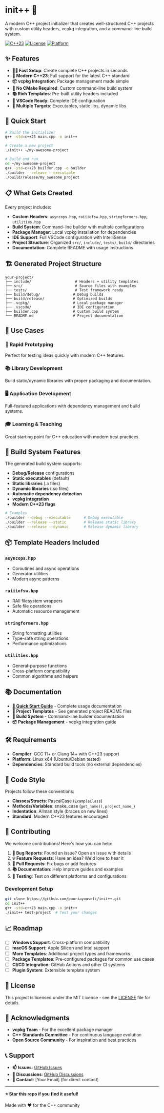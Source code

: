 # init++ 🚀

A modern C++ project initializer that creates well-structured C++ projects with custom utility headers, vcpkg integration, and a command-line build system.

[![C++23](https://img.shields.io/badge/C%2B%2B-23-blue.svg)](https://en.cppreference.com/w/cpp/23)
[![License](https://img.shields.io/badge/license-MIT-green.svg)](LICENSE)
[![Platform](https://img.shields.io/badge/platform-Linux-lightgrey.svg)](README.md)

## ✨ Features

- **🏃‍♂️ Fast Setup**: Create complete C++ projects in seconds
- **🎯 Modern C++23**: Full support for the latest C++ standard
- **📦 vcpkg Integration**: Package management made simple
- **🔧 No CMake Required**: Custom command-line build system
- **📚 Rich Templates**: Pre-built utility headers included
- **🎨 VSCode Ready**: Complete IDE configuration
- **📱 Multiple Targets**: Executables, static libs, dynamic libs

## 🚀 Quick Start

```bash
# Build the initializer
g++ -std=c++23 main.cpp -o init++

# Create a new project
./init++ ~/my-awesome-project

# Build and run
cd ~/my-awesome-project
g++ -std=c++23 builder.cpp -o builder
./builder --release --executable
./build/release/my_awesome_project
```

## 📋 What Gets Created

Every project includes:

- **Custom Headers**: `asyncops.hpp`, `raiiiofsw.hpp`, `stringformers.hpp`, `utilities.hpp`
- **Build System**: Command-line builder with multiple configurations
- **Package Manager**: Local vcpkg installation for dependencies
- **IDE Support**: Full VSCode configuration with IntelliSense
- **Project Structure**: Organized `src/`, `include/`, `tests/`, `build/` directories
- **Documentation**: Complete README with usage instructions

## 🏗️ Generated Project Structure

```
your-project/
├── include/                    # Headers + utility templates
├── src/                        # Source files with examples
├── tests/                      # Test framework ready
├── build/debug/               # Debug builds
├── build/release/             # Optimized builds
├── .vcpkg/                    # Local package manager
├── .vscode/                   # IDE configuration
├── builder.cpp                # Custom build system
└── README.md                  # Project documentation
```

## 🎯 Use Cases

### 🔬 Rapid Prototyping
Perfect for testing ideas quickly with modern C++ features.

### 📚 Library Development  
Build static/dynamic libraries with proper packaging and documentation.

### 🖥️ Application Development
Full-featured applications with dependency management and build systems.

### 🎓 Learning & Teaching
Great starting point for C++ education with modern best practices.

## 🔧 Build System Features

The generated build system supports:

- **Debug/Release** configurations
- **Static executables** (default)
- **Static libraries** (.a files)
- **Dynamic libraries** (.so files)
- **Automatic dependency detection**
- **vcpkg integration**
- **Modern C++23 flags**

```bash
# Examples
./builder --debug --executable      # Debug executable
./builder --release --static        # Release static library
./builder --release --dynamic       # Release dynamic library
```

## 📦 Template Headers Included

### `asyncops.hpp`
- Coroutines and async operations
- Generator utilities  
- Modern async patterns

### `raiiiofsw.hpp`
- RAII filesystem wrappers
- Safe file operations
- Automatic resource management

### `stringformers.hpp`
- String formatting utilities
- Type-safe string operations
- Performance optimizations

### `utilities.hpp`
- General-purpose functions
- Cross-platform compatibility
- Common algorithms and helpers

## 📚 Documentation

- **[📖 Quick Start Guide](QUICKSTART.md)** - Complete usage documentation
- **🎯 Project Templates** - See generated project README files
- **🔧 Build System** - Command-line builder documentation
- **📦 Package Management** - vcpkg integration guide

## 🛠️ Requirements

- **Compiler**: GCC 11+ or Clang 14+ with C++23 support
- **Platform**: Linux x64 (Ubuntu/Debian tested)
- **Dependencies**: Standard build tools (no external dependencies)

## 🎨 Code Style

Projects follow these conventions:
- **Classes/Structs**: PascalCase (`ExampleClass`)
- **Methods/Variables**: snake_case (`get_name()`, `project_name_`)
- **Indentation**: Allman style (braces on new lines)
- **Standard**: Modern C++23 features encouraged

## 🤝 Contributing

We welcome contributions! Here's how you can help:

1. **🐛 Bug Reports**: Found an issue? Open an issue with details
2. **💡 Feature Requests**: Have an idea? We'd love to hear it
3. **🔧 Pull Requests**: Fix bugs or add features
4. **📚 Documentation**: Help improve guides and examples
5. **🧪 Testing**: Test on different platforms and configurations

### Development Setup

```bash
git clone https://github.com/pooriayousefi/init++.git
cd init++
g++ -std=c++23 main.cpp -o init++
./init++ test-project  # Test your changes
```

## 📈 Roadmap

- [ ] **Windows Support**: Cross-platform compatibility
- [ ] **macOS Support**: Apple Silicon and Intel support  
- [ ] **More Templates**: Additional project types and frameworks
- [ ] **Package Templates**: Pre-configured packages for common use cases
- [ ] **CI/CD Integration**: GitHub Actions and other CI systems
- [ ] **Plugin System**: Extensible template system

## 📄 License

This project is licensed under the MIT License - see the [LICENSE](LICENSE) file for details.

## 🙏 Acknowledgments

- **vcpkg Team** - For the excellent package manager
- **C++ Standards Committee** - For continuous language evolution
- **Open Source Community** - For inspiration and best practices

## 📞 Support

- **📫 Issues**: [GitHub Issues](https://github.com/pooriayousefi/init++/issues)
- **💬 Discussions**: [GitHub Discussions](https://github.com/pooriayousefi/init++/discussions)
- **📧 Contact**: [Your Email] (for direct contact)

---

**⭐ Star this repo if you find it useful!**

Made with ❤️ for the C++ community
